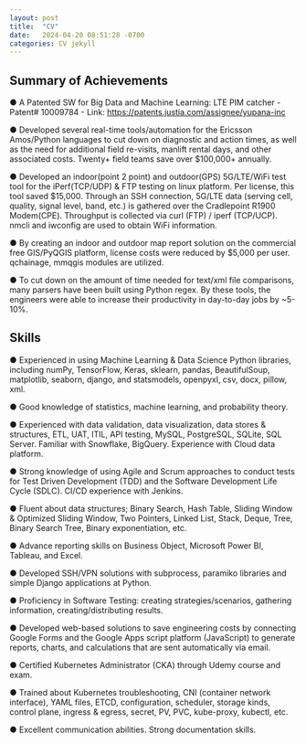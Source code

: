 ```yaml
---
layout: post
title:  "CV"
date:   2024-04-20 08:51:28 -0700
categories: CV jekyll
---
```


## Summary of Achievements

● A Patented SW for Big Data and Machine Learning: LTE PIM catcher - Patent# 10009784 - Link: https://patents.justia.com/assignee/yupana-inc

● Developed several real-time tools/automation for the Ericsson Amos/Python languages to cut down on diagnostic and action times, as well as the need for additional field re-visits, manlift rental days, and other associated costs. Twenty+ field teams save over $100,000+ annually.

● Developed an indoor(point 2 point) and outdoor(GPS) 5G/LTE/WiFi test tool for the iPerf(TCP/UDP) & FTP testing on linux platform. Per license, this tool saved $15,000. Through an SSH connection, 5G/LTE data (serving cell, quality, signal level, band, etc.) is gathered over the Cradlepoint R1900 Modem(CPE). Throughput is collected via curl (FTP) / iperf (TCP/UCP). nmcli and iwconfig are used to obtain WiFi information.

● By creating an indoor and outdoor map report solution on the commercial free GIS/PyQGIS platform, license costs were reduced by $5,000 per user. qchainage, mmqgis modules are utilized.

● To cut down on the amount of time needed for text/xml file comparisons, many parsers have been built using Python regex. By these tools, the engineers were able to increase their productivity in day-to-day jobs by ~5-10%.

## Skills

● Experienced in using Machine Learning & Data Science Python libraries, including numPy, TensorFlow, Keras, sklearn, pandas, BeautifulSoup, matplotlib, seaborn, django, and statsmodels, openpyxl, csv, docx, pillow, xml.

● Good knowledge of statistics, machine learning, and probability theory.

● Experienced with data validation, data visualization, data stores & structures, ETL, UAT, ITIL, API testing, MySQL, PostgreSQL, SQLite, SQL Server. Familiar with Snowflake, BigQuery. Experience with Cloud data platform.

● Strong knowledge of using Agile and Scrum approaches to conduct tests for Test Driven Development (TDD) and the Software Development Life Cycle (SDLC). CI/CD experience with Jenkins.

● Fluent about data structures; Binary Search, Hash Table, Sliding Window & Optimized Sliding Window, Two Pointers, Linked List, Stack, Deque, Tree, Binary Search Tree, Binary exponentiation, etc.

● Advance reporting skills on Business Object, Microsoft Power BI, Tableau, and Excel.

● Developed SSH/VPN solutions with subprocess, paramiko libraries and simple Django applications at Python.

● Proficiency in Software Testing: creating strategies/scenarios, gathering information, creating/distributing results.

● Developed web-based solutions to save engineering costs by connecting Google Forms and the Google Apps script platform (JavaScript) to generate reports, charts, and calculations that are sent automatically via email.

● Certified Kubernetes Administrator (CKA) through Udemy course and exam.

● Trained about Kubernetes troubleshooting, CNI (container network interface), YAML files, ETCD, configuration, scheduler, storage kinds, control plane, ingress & egress, secret, PV, PVC, kube-proxy, kubectl, etc.

● Excellent communication abilities. Strong documentation skills.
